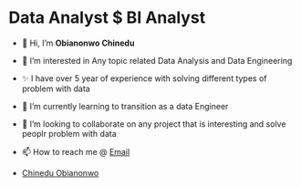 # Data Analyst $ BI Analyst
- 👋 Hi, I’m **Obianonwo Chinedu**
- 👀 I’m interested in Any topic related Data Analysis and Data Engineering
- ✨ I have over 5 year of experience with solving different types of problem with data
- 🌱 I’m currently learning to transition as a data Engineer
- 💞️ I’m looking to collaborate on any project that is interesting and solve peoplr problem with data
- 📫 How to reach me @ [Email](christianchinedu19@gmail.com)

- <div class="badge-base LI-profile-badge" data-locale="es_ES" data-size="medium" data-theme="dark" data-type="VERTICAL" data-vanity="chinedu-me" data-version="v1"><a class="badge-base__link LI-simple-link" href="https://ng.linkedin.com/in/chinedu-me?trk=profile-badge">Chinedu Obianonwo</a></div>
              
<!---
Gingercapo/Gingercapo is a ✨ special ✨ repository because its `README.md` (this file) appears on your GitHub profile.
You can click the Preview link to take a look at your changes.
--->
